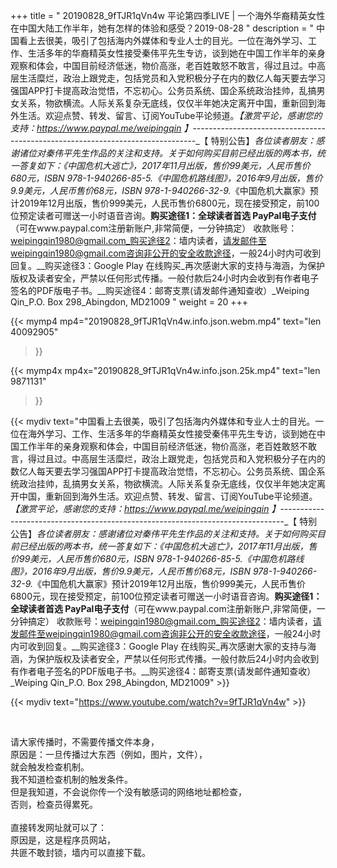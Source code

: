+++
title = " 20190828_9fTJR1qVn4w 平论第四季LIVE | 一个海外华裔精英女性在中国大陆工作半年，她有怎样的体验和感受？2019-08-28 "
description = " 中国看上去很美，吸引了包括海内外媒体和专业人士的目光。一位在海外学习、工作、生活多年的华裔精英女性接受秦伟平先生专访，谈到她在中国工作半年的亲身观察和体会，中国目前经济低迷，物价高涨，老百姓敢怒不敢言，得过且过。中高层生活糜烂，政治上跟党走，包括党员和入党积极分子在内的数亿人每天要去学习强国APP打卡提高政治觉悟，不忘初心。公务员系统、国企系统政治挂帅，乱搞男女关系，物欲横流。人际关系复杂无底线，仅仅半年她决定离开中国，重新回到海外生活。欢迎点赞、转发、留言、订阅YouTube平论频道。_【激赏平论，感谢您的支持：https://www.paypal.me/weipingqin 】_-------------------------------------------------------------------------------_【 特别公告】_各位读者朋友：_感谢诸位对秦伟平先生作品的关注和支持。_关于如何购买目前已经出版的两本书，统一答复如下：_《中国危机大逃亡》，2017年11月出版，售价99美元，人民币售价680元，ISBN 978-1-940266-85-5._《中国危机路线图》，2016年9月出版，售价9.9美元，人民币售价68元，ISBN 978-1-940266-32-9._《中国危机大赢家》预计2019年12月出版，售价999美元，人民币售价6800元，现在接受预定，前100位预定读者可赠送一小时语音咨询。__购买途径1：全球读者首选 PayPal电子支付__（可在www.paypal.com注册新账户,非常简便，一分钟搞定）     收款账号：weipingqin1980@gmail.com_购买途径2：墙内读者，请发邮件至weipingqin1980@gmail.com咨询非公开的安全收款途径，一般24小时内可收到回复。__购买途径3：Google Play 在线购买_再次感谢大家的支持与海涵，为保护版权及读者安全，严禁以任何形式传播。一般付款后24小时内会收到有作者电子签名的PDF版电子书。__购买途径4：邮寄支票(请发邮件通知查收）_Weiping Qin_P.O. Box 298_Abingdon, MD21009 "
weight = 20
+++

{{< mymp4 mp4="20190828_9fTJR1qVn4w.info.json.webm.mp4" 
text="len 40092905"
>}}

{{< mymp4x  mp4x="20190828_9fTJR1qVn4w.info.json.25k.mp4"
text="len 9871131"
>}}


{{< mydiv text="中国看上去很美，吸引了包括海内外媒体和专业人士的目光。一位在海外学习、工作、生活多年的华裔精英女性接受秦伟平先生专访，谈到她在中国工作半年的亲身观察和体会，中国目前经济低迷，物价高涨，老百姓敢怒不敢言，得过且过。中高层生活糜烂，政治上跟党走，包括党员和入党积极分子在内的数亿人每天要去学习强国APP打卡提高政治觉悟，不忘初心。公务员系统、国企系统政治挂帅，乱搞男女关系，物欲横流。人际关系复杂无底线，仅仅半年她决定离开中国，重新回到海外生活。欢迎点赞、转发、留言、订阅YouTube平论频道。_【激赏平论，感谢您的支持：https://www.paypal.me/weipingqin 】_-------------------------------------------------------------------------------_【 特别公告】_各位读者朋友：_感谢诸位对秦伟平先生作品的关注和支持。_关于如何购买目前已经出版的两本书，统一答复如下：_《中国危机大逃亡》，2017年11月出版，售价99美元，人民币售价680元，ISBN 978-1-940266-85-5._《中国危机路线图》，2016年9月出版，售价9.9美元，人民币售价68元，ISBN 978-1-940266-32-9._《中国危机大赢家》预计2019年12月出版，售价999美元，人民币售价6800元，现在接受预定，前100位预定读者可赠送一小时语音咨询。__购买途径1：全球读者首选 PayPal电子支付__（可在www.paypal.com注册新账户,非常简便，一分钟搞定）     收款账号：weipingqin1980@gmail.com_购买途径2：墙内读者，请发邮件至weipingqin1980@gmail.com咨询非公开的安全收款途径，一般24小时内可收到回复。__购买途径3：Google Play 在线购买_再次感谢大家的支持与海涵，为保护版权及读者安全，严禁以任何形式传播。一般付款后24小时内会收到有作者电子签名的PDF版电子书。__购买途径4：邮寄支票(请发邮件通知查收）_Weiping Qin_P.O. Box 298_Abingdon, MD21009" >}}
<br>

{{< mydiv text="https://www.youtube.com/watch?v=9fTJR1qVn4w" >}}


<br>

请大家传播时，不需要传播文件本身，<br>
原因是：一旦传播过大东西（例如，图片，文件），<br>
就会触发检查机制。<br>
我不知道检查机制的触发条件。<br>
但是我知道，不会说你传一个没有敏感词的网络地址都检查，<br>
否则，检查员得累死。<br><br>
直接转发网址就可以了：<br>
原因是，这是程序员网站，<br>
共匪不敢封锁，墙内可以直接下载。


